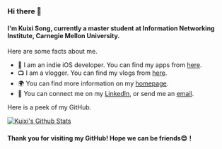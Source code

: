 ### Hi there 👋

#### I'm Kuixi Song, currently a master student at Information Networking Institute, Carnegie Mellon University.

Here are some facts about me.

* 🍎 I am an indie iOS developer. You can find my apps from [here](https://itunes.apple.com/cn/developer/kuixi-song/id1052013882).
* 📺 I am a vlogger. You can find my vlogs from [here](https://www.youtube.com/channel/UCT6lOZDEc-hrJ-yKslghT3w).
* 🌍 You can find more information on my [homepage](https://kuixisong.one).
* 🔗 You can connect me on my [LinkedIn](https://www.linkedin.com/in/krayc425), or send me an [email](krayc425@gmail.com).

Here is a peek of my GitHub.

[![Kuixi's Github Stats](https://github-readme-stats.vercel.app/api?username=songkuixi&hide=["prs","issues","contribs"])](https://github.com/anuraghazra/github-readme-stats)

#### Thank you for visiting my GitHub! Hope we can be friends😊！
